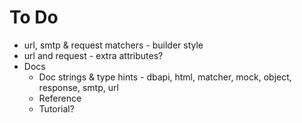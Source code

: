 # To Do
* url, smtp & request matchers - builder style
* url and request - extra attributes?
* Docs
    * Doc strings & type hints - dbapi, html, matcher, mock, object, response, smtp, url
    * Reference
    * Tutorial?
